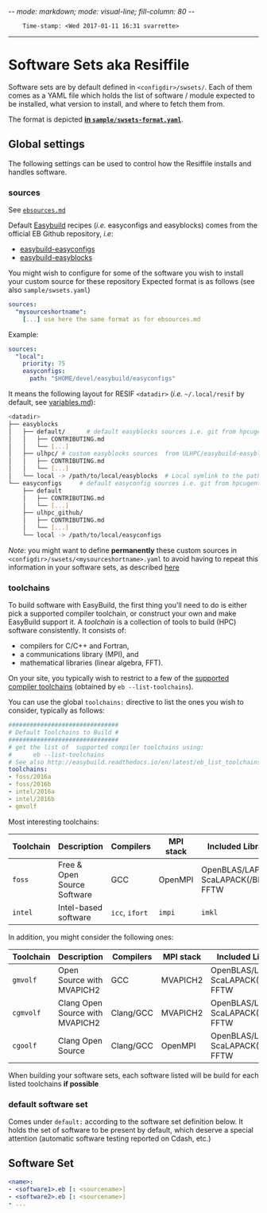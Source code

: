 -*- mode: markdown; mode: visual-line; fill-column: 80 -*-

        Time-stamp: <Wed 2017-01-11 16:31 svarrette>

-----------------------------
# Software Sets aka Resiffile

Software sets are by default defined in `<configdir>/swsets/`.
Each of them comes as a YAML file which holds the list of software / module expected to be installed, what version to install, and where to fetch them from.

The format is depicted [__in `sample/swsets-format.yaml`__](sample/swsets-format.yaml).

## Global settings

The following settings can be used to control how the Resiffile installs and handles software.

### sources

See [`ebsources.md`](ebsources.md)

Default [Easybuild](https://hpcugent.github.io/easybuild) recipes (_i.e._ easyconfigs and easyblocks) comes from the official EB Github repository, _i.e_:

* [easybuild-easyconfigs](https://github.com/hpcugent/easybuild-easyconfigs)
* [easybuild-easyblocks](https://github.com/hpcugent/easybuild-easyblocks)

You might wish to configure for some of the software you wish to install your custom source for these repository
Expected format is as follows (see also `sample/swsets.yaml`)

~~~yaml
sources:
  "mysourceshortname":
    [...] use here the same format as for ebsources.md
~~~
Example:

~~~yaml
sources:
  "local":
    priority: 75
    easyconfigs:
      path: "$HOME/devel/easybuild/easyconfigs"
~~~

It means the following layout for RESIF `<datadir>` (_i.e._ `~/.local/resif` by default, see [variables.md](variables.md)):

```bash
<datadir>
├── easyblocks
│   ├── default/      # default easyblocks sources i.e. git from hpcugent/easybuild-easyblocks
│   │   ├── CONTRIBUTING.md
│   │   └── [...]
│   ├── ulhpc/ # custom easyblocks sources  from ULHPC/easybuild-easyblocks fork
│   │   ├── CONTRIBUTING.md
│   │   └── [...]
│   └── local -> /path/to/local/easyblocks  # Local symlink to the path
└── easyconfigs     # default easyconfig sources i.e. git from hpcugent/easybuild-easyblocks
    ├── default
    │   ├── CONTRIBUTING.md
    │   └── [...]
    ├── ulhpc_github/
    │   ├── CONTRIBUTING.md
    │   └── [...]
    └── local -> /path/to/local/easyconfigs
```

_Note_: you might want to define __permanently__ these custom sources in `<configdir>/swsets/<mysourceshortname>.yaml` to avoid having to repeat this information in your software sets, as described [here](ebsources.md)


### toolchains

To build software with EasyBuild, the first thing you'll need to do is either pick a supported compiler toolchain, or construct your own and make EasyBuild support it.
A _toolchain_ is a collection of tools to build (HPC) software consistently.
It consists of:

* compilers for C/C++ and Fortran,
* a communications library (MPI), and
* mathematical libraries (linear algebra, FFT).

On your site, you typically wish to restrict to a few of the [supported compiler toolchains](http://easybuild.readthedocs.io/en/latest/eb_list_toolchains.html) (obtained by `eb --list-toolchains`).

You can use the global `toolchains:` directive to list the ones you wish to consider, typically as follows:

```yaml
###############################
# Default Toolchains to Build #
###############################
# get the list of  supported compiler toolchains using:
#      eb --list-toolchains
# See also http://easybuild.readthedocs.io/en/latest/eb_list_toolchains.html
toolchains:
- foss/2016a
- foss/2016b
- intel/2016a
- intel/2016b
- gmvolf
```

Most interesting toolchains:

| Toolchain | Description                     | Compilers      | MPI stack | Included Libraries                       |
|-----------|---------------------------------|----------------|-----------|------------------------------------------|
| `foss`    | Free & Open Source Software     | GCC            | OpenMPI   | OpenBLAS/LAPACK, ScaLAPACK(/BLACS), FFTW |
| `intel`   | Intel-based software            | `icc`, `ifort` | `impi`    | `imkl`                                   |

In addition, you might consider the following ones:

| Toolchain | Description                     | Compilers      | MPI stack | Included Libraries                       |
|-----------|---------------------------------|----------------|-----------|------------------------------------------|
| `gmvolf`  | Open Source with MVAPICH2       | GCC            | MVAPICH2  | OpenBLAS/LAPACK, ScaLAPACK(/BLACS), FFTW |
| `cgmvolf` | Clang Open Source with MVAPICH2 | Clang/GCC      | MVAPICH2  | OpenBLAS/LAPACK, ScaLAPACK(/BLACS), FFTW |
| `cgoolf`  | Clang Open Source               | Clang/GCC      | OpenMPI   | OpenBLAS/LAPACK, ScaLAPACK(/BLACS), FFTW |

When building your software sets, each software listed will be build for each listed toolchains __if possible__

### default software set

Comes under `default:` according to the software set definition below.
It holds the set of software to be present by default, which deserve a special attention (automatic software testing reported on Cdash, etc.)

## Software Set

```yaml
<name>:
- <software1>.eb [: <sourcename>]
- <software2>.eb [: <sourcename>]
- ...
```
